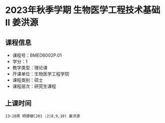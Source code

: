 # 2023年秋季学期 生物医学工程技术基础II 姜洪源






## 课程信息

- 课程号：BMED6002P.01
- 学分：1
- 教学类型：理论课
- 开课单位：生物医学工程学院
- 课程类别：硕士
- 课程层次：研究生课程

## 上课时间

```
13~18周 明德楼C201 :2(8,9,10) 姜洪源
```

